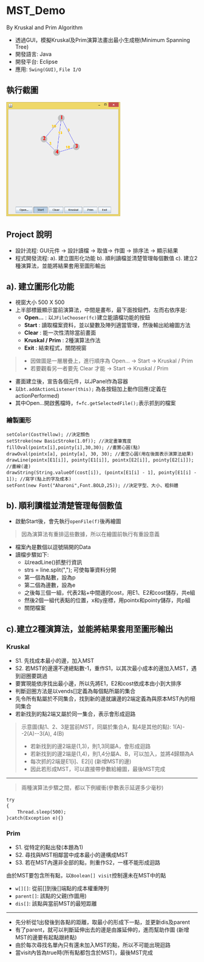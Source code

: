 # MST_Demo
By Kruskal and Prim Algorithm

- 透過GUI，模擬Kruskal及Prim演算法畫出最小生成樹(Minimum Spanning Tree)
- 開發語言: Java
- 開發平台: Eclipse
- 應用: `Swing(GUI)`, `File I/O`

## 執行截圖
<img src="img/main.png" height="300"/>

## Project 說明
- 設計流程:
GUI元件 -> 設計讀檔 -> 取值-> 作圖 -> 排序法 -> 顯示結果 
- 程式開發流程:
    a). 建立圖形化功能
    b). 順利讀檔並清楚管理每個數值
    c). 建立2種演算法，並能將結果套用至圖形輸出

## a). 建立圖形化功能
- 視窗大小 500 X 500
- 上半部標籤顯示當前演算法，中間是畫布，最下面按鈕們，左而右依序是:
    - **Open...** : 以`JFileChooser(fc)`建立能讀檔功能的按鈕
    - **Start** : 讀取檔案資料，並以變數及陣列適當管理，然後輸出給繪圖方法
    - **Clear** : 能一次性清除當前畫面
    - **Kruskal / Prim** : 2種演算法作法
    - **Exit** : 結束程式，關閉視窗


>- 因做圖是一層層疊上，進行順序為 Open... -> Start -> Kruskal / Prim
>- 若要觀看另一者要先 Clear 才能 -> Start -> Kruskal / Prim

- 畫面建立後，宣告各個元件，以JPanel作為容器
- 以`bt.addActionListener(this);` 為各按鈕加上動作回應(定義在actionPerformed)
- 其中Open...開啟舊檔時，`f=fc.getSelectedFile();`表示抓到的檔案

### 繪製圖形
```java=
setColor(CostYellow); //決定顏色
setStroke(new BasicStroke(1.0f)); //決定畫筆寬度
fillOval(pointx[i],pointy[i],30,30); //畫實心圓(點)
drawOval(pointx[a], pointy[a], 30, 30); //畫空心圓(用在後面表示演算法結果)
drawLine(pointx[E1[i]], pointy[E1[i]], pointx[E2[i]], pointy[E2[i]]); //畫線(邊)
drawString(String.valueOf(cost[i]), (pointx[E1[i] - 1], pointy[E1[i] - 1]); //寫字(點上的字及成本)
setFont(new Font("Aharoni",Font.BOLD,25)); //決定字型、大小、粗斜體
```

## b). 順利讀檔並清楚管理每個數值
- 啟動Start後，會先執行`openFile(f)`後再繪圖
>因為演算法有重排這些數據，所以在繪圖前執行有重設意義
- 檔案內是數個以逗號隔開的Data
- 讀檔步驟如下:
    - 以readLine()抓整行資訊
    - strs = line.split(","); 可使每筆資料分開
    - 第一個為點數，設為p
    - 第二個為邊數，設為e
    - 之後每三個一組，代表2點+中間邊的cost，用E1、E2和cost儲存，共e組
    - 然後2個一組代表點的位置，x和y座標，用pointx和pointy儲存，共p組
    - 關閉檔案

## c).建立2種演算法，並能將結果套用至圖形輸出
### Kruskal
- S1. 先找成本最小的邊，加入MST
- S2. 若MST的邊還不達總點數-1，重作S1，以其次最小成本的邊加入MST，遇到迴圈要跳過
- 要實現能依序找出最小邊，所以先將E1，E2和cost依成本由小到大排序
- 判斷迴圈方法是以vends[]定義為每個點所屬的集合
- 先令所有點屬於不同集合，找到新的邊就讓邊的2端定義為與原本MST內的相同集合
- 若新找到的點2端又屬於同一集合，表示會形成迴路

>示意圖(點1、2、3是當前MST，同屬於集合A，點4是其他的點):
> 1(A)--2(A)--3(A), 4(B)
>- 若新找到的邊2端是(1,3)，則1,3同屬A，會形成迴路
>- 若新找到的邊2端是(1,4)，則1,4分屬A、B，可以加入，並將4歸類為A
>- 每次抓的2端是E1[i]、E2[i] (新增MST的邊)
>- 因此若形成MST，可以直接帶參數給繪圖，最後MST完成
---

>兩種演算法步驟之間，都以下例緩衝(參數表示延遲多少毫秒)
```java=
try
{
	Thread.sleep(500);
}catch(Exception e){}
```

### Prim
- S1. 從特定的點出發(本題為1)
- S2. 尋找與MST相鄰當中成本最小的邊構成MST
- S3. 若在MST內還非全部的點，則重作S2，一樣不能形成迴路

由於MST要包含所有點，以`Boolean[] visit`控制還未在MST中的點

- `w[][]`: 從前[]到後[]端點的成本權重陣列
- `parent[]`: 該點的父親(作圖用)
- `dis[]`: 該點與當前MST的最短距離
---
- 先分析從1出發後到各點的距離，取最小的形成下一點，並更新dis及parent
- 有了parent，就可以判斷延伸出去的邊是由誰延伸的，進而幫助作圖
    (新增MST的邊要有起點跟終點)
- 由於每次尋找名單內只有還未加入MST的點，所以不可能出現迴路
- 當visit內皆為true時(所有點都包含於MST)，最後MST完成
